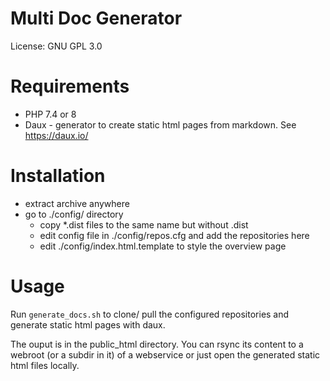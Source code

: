 # Multi Doc Generator #

License: GNU GPL 3.0

# Requirements #

* PHP 7.4 or 8
* Daux - generator to create static html pages from markdown. See <https://daux.io/>

# Installation #

* extract archive anywhere
* go to ./config/ directory 
  * copy *.dist files to the same name but without .dist
  * edit config file in ./config/repos.cfg and add the repositories here
  * edit ./config/index.html.template to style the overview page

# Usage #

Run `generate_docs.sh` to clone/ pull the configured repositories
and generate static html pages with daux.

The ouput is in the public_html directory. You can rsync its content
to a webroot (or a subdir in it) of a webservice or just open
the generated static html files locally.